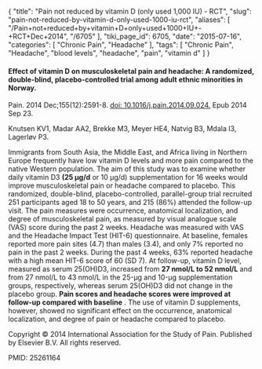{
    "title": "Pain not reduced by vitamin D (only used 1,000 IU) - RCT",
    "slug": "pain-not-reduced-by-vitamin-d-only-used-1000-iu-rct",
    "aliases": [
        "/Pain+not+reduced+by+vitamin+D+only+used+1000+IU+-+RCT+Dec+2014",
        "/6705"
    ],
    "tiki_page_id": 6705,
    "date": "2015-07-16",
    "categories": [
        "Chronic Pain",
        "Headache"
    ],
    "tags": [
        "Chronic Pain",
        "Headache",
        "blood levels",
        "headache",
        "pain",
        "vitamin d"
    ]
}


#### Effect of vitamin D on musculoskeletal pain and headache: A randomized, double-blind, placebo-controlled trial among adult ethnic minorities in Norway.

Pain. 2014 Dec;155(12):2591-8. [doi: 10.1016/j.pain.2014.09.024.](https://doi.org/10.1016/j.pain.2014.09.024.) Epub 2014 Sep 23.

Knutsen KV1, Madar AA2, Brekke M3, Meyer HE4, Natvig B3, Mdala I3, Lagerløv P3.

Immigrants from South Asia, the Middle East, and Africa living in Northern Europe frequently have low vitamin D levels and more pain compared to the native Western population. The aim of this study was to examine whether daily vitamin D3  **(25 μg/d**  or 10 μg/d) supplementation for 16 weeks would improve musculoskeletal pain or headache compared to placebo. This randomized, double-blind, placebo-controlled, parallel-group trial recruited 251 participants aged 18 to 50 years, and 215 (86%) attended the follow-up visit. The pain measures were occurrence, anatomical localization, and degree of musculoskeletal pain, as measured by visual analogue scale (VAS) score during the past 2 weeks. Headache was measured with VAS and the Headache Impact Test (HIT-6) questionnaire. At baseline, females reported more pain sites (4.7) than males (3.4), and only 7% reported no pain in the past 2 weeks. During the past 4 weeks, 63% reported headache with a high mean HIT-6 score of 60 (SD 7). At follow-up, vitamin D level, measured as serum 25(OH)D3, increased from  **27 nmol/L to 52 nmol/L**  and from 27 nmol/L to 43 nmol/L in the 25-μg and 10-μg supplementation groups, respectively, whereas serum 25(OH)D3 did not change in the placebo group.  **Pain scores and headache scores were improved at follow-up compared with baseline** . The use of vitamin D supplements, however, showed no significant effect on the occurrence, anatomical localization, and degree of pain or headache compared to placebo.

Copyright © 2014 International Association for the Study of Pain. Published by Elsevier B.V. All rights reserved.

PMID: 25261164